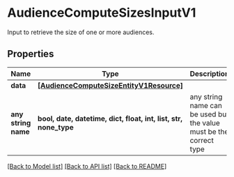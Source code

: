 # AudienceComputeSizesInputV1

Input to retrieve the size of one or more audiences.

## Properties
Name | Type | Description | Notes
------------ | ------------- | ------------- | -------------
**data** | [**[AudienceComputeSizeEntityV1Resource]**](AudienceComputeSizeEntityV1Resource.md) |  | [optional] 
**any string name** | **bool, date, datetime, dict, float, int, list, str, none_type** | any string name can be used but the value must be the correct type | [optional]

[[Back to Model list]](../README.md#documentation-for-models) [[Back to API list]](../README.md#documentation-for-api-endpoints) [[Back to README]](../README.md)


